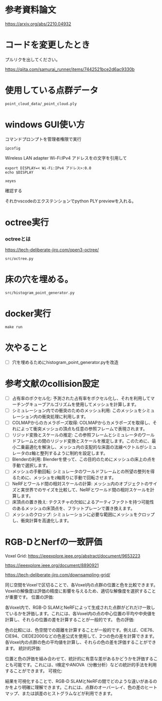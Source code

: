 # 参考資料論文

https://arxiv.org/abs/2210.04932

# コードを変更したとき
プルリクを出してください。

https://qiita.com/samurai_runner/items/7442521bce2d6ac9330b

# 使用している点群データ
```
point_cloud_data/_point_cloud.ply
```
# windows GUI使い方
コマンドプロンプトを管理者権限で実行
```
ipcofig
```
Wireless LAN adapter Wi-Fi:IPv4 アドレスをの文字を引用して

```
export DISPLAY=< Wi-Fi:IPv4 アドレス>:0.0
echo $DISPLAY
```

```
xeyes
```

確認する

それかvscodeのエクステンションでpython PLY previewを入れる。

# octree実行
### octreeとは
https://tech-deliberate-jiro.com/open3-octree/

```
src/octree.py
```
# 床の穴を埋める。

```
src/histogram_point_generator.py
```
# docker実行
```
make run
```

# 次やること
- [ ] 穴を埋めるためにhistogram_point_generator.pyを改造

# 参考文献のcollision設定
- [ ] 占有率のボクセル化: 予測された占有率をボクセル化し、それを利用してマーチングキューブアルゴリズムを使用してメッシュを計算します。
- [ ] シミュレーション内での衝突のためのメッシュ利用: このメッシュをシミュレーション内の衝突処理に利用します。
- [ ] COLMAPからのカメラポーズ取得: COLMAPからカメラポーズを取得し、それによって衝突メッシュの頂点も任意の参照フレームで表現されます。
- [ ] リジッド変換とスケールの推定: この参照フレームとシミュレータのワールドフレームとの間のリジッド変換とスケールを推定します。このために、最小二乗最適化を解決し、メッシュ内の支配的な床面の法線ベクトルがシミュレータのz軸と整列するように制約を設定します。
- [ ] Blenderの利用: Blenderを使って、この目的のためにメッシュの床上の点を手動で選択します。
- [ ] メッシュの手動回転: シミュレータのワールドフレームとの所望の整列を得るために、メッシュをz軸周りに手動で回転させます。
- [ ] NeRFとワールド間の相対スケールの計算: メッシュ内のオブジェクトのサイズと実世界でのサイズを比較して、NeRFとワールド間の相対スケールを計算します。
- [ ] 床頂点の置き換え: テクスチャの欠如によるアーティファクトを持つ可能性のあるメッシュの床頂点を、フラットプレーンで置き換えます。
- [ ] メッシュのクロップ: シミュレーションに必要な範囲にメッシュをクロップし、衝突計算を高速化します。

# RGB-DとNerfの一致評価

Voxel Grid:
https://ieeexplore.ieee.org/abstract/document/9653223

https://ieeexplore.ieee.org/document/8890921

https://tech-deliberate-jiro.com/downsampling-grid/

同じ空間をVoxelで区切ることで、各Voxel内の点群の位置と色を比較できます。Voxelの解像度は評価の精度に影響を与えるため、適切な解像度を選択することが重要です。
位置の評価:

各Voxel内で、RGB-D SLAMとNeRFによって生成された点群がどれだけ一致しているかを評価します。これには、各Voxel内の点の中心位置の平均や中央値を計算し、それらの位置の差を計算することが一般的です。
色の評価:

色の比較には、色空間での距離を計算することが一般的です。例えば、CIE76、CIE94、CIEDE2000などの色差公式を使用して、2つの色の差を計算できます。各Voxel内の点群の色の平均値を計算し、それらの色の差を評価することができます。
統計的評価:

位置と色の評価を組み合わせて、統計的に有意な差があるかどうかを評価することも可能です。これには、t検定やANOVA（分散分析）などの統計的手法を利用することができます。
可視化:

結果を可視化することで、RGB-D SLAMとNeRFの間でどのような違いがあるのかをより明確に理解できます。これには、点群のオーバーレイ、色の差のヒートマップ、または誤差のヒストグラムなどが利用できます。